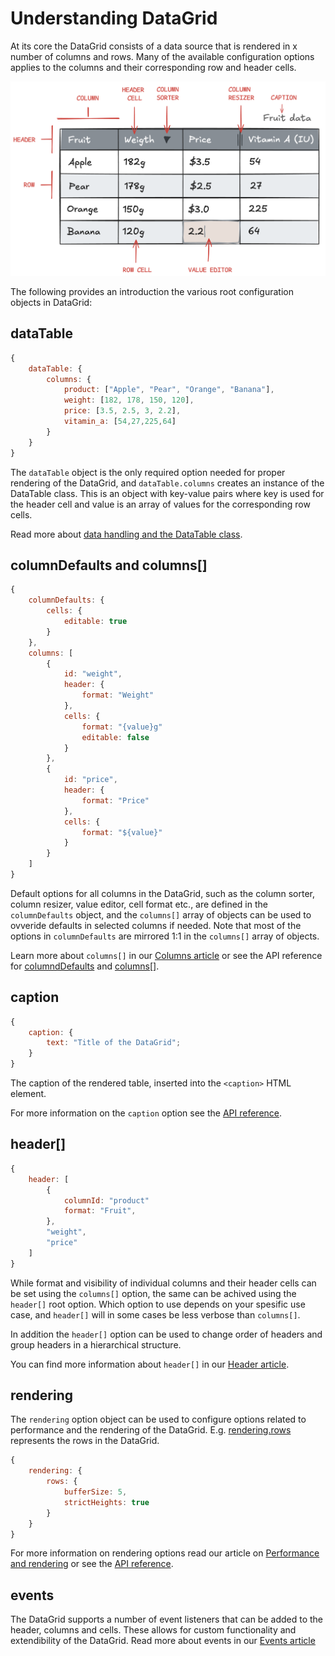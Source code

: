 # Understanding DataGrid
At its core the DataGrid consists of a data source that is rendered in x number of columns and rows. Many of the available configuration options applies to the columns and their corresponding row and header cells.

![table](ill_table.png)

The following provides an introduction the various root configuration objects in DataGrid:

## dataTable
```js
{
    dataTable: {
        columns: {
            product: ["Apple", "Pear", "Orange", "Banana"],
            weight: [182, 178, 150, 120],
            price: [3.5, 2.5, 3, 2.2],
            vitamin_a: [54,27,225,64]
        }
    }
}
```

The `dataTable` object is the only required option needed for proper rendering of the DataGrid, and `dataTable.columns` creates an instance of the DataTable class. This is an object with key-value pairs where key is used for the header cell and value is an array of values for the corresponding row cells.

Read more about [data handling and the DataTable class](https://www.highcharts.com/docs/dashboards/data-table).

## columnDefaults and columns[]
```js
{
    columnDefaults: {
        cells: {
            editable: true
        }
    },
    columns: [
        {
            id: "weight",
            header: {
                format: "Weight"
            },
            cells: {
                format: "{value}g"
                editable: false
            }
        },
        {
            id: "price",
            header: {
                format: "Price"
            },
            cells: {
                format: "${value}"
            }
        }
    ]
}
```

Default options for all columns in the DataGrid, such as the column sorter, column resizer, value editor, cell format etc., are defined in the `columnDefaults` object, and the `columns[]` array of objects can be used to ovveride defaults in selected columns if needed. Note that most of the options in `columnDefaults` are mirrored 1:1 in the `columns[]` array of objects.

Learn more about `columns[]` in our [Columns article](https://www.highcharts.com/docs/datagrid/columns) or see the API reference for [columndDefaults](https://api.highcharts.com/dashboards/#interfaces/DataGrid_Options.Options-1#columnDefaults) and [columns[]](https://api.highcharts.com/dashboards/#interfaces/DataGrid_Options.Options-1#columns).

## caption
```js
{
    caption: {
        text: "Title of the DataGrid";
    }
}
```

The caption of the rendered table, inserted into the `<caption>` HTML element.

For more information on the `caption` option see the [API reference](https://api.highcharts.com/dashboards/#interfaces/DataGrid_Options.Options-1#caption).

## header[]
```js
{
    header: [
        {
            columnId: "product"
            format: "Fruit",
        },
        "weight",
        "price"
    ]
}
```

While format and visibility of individual columns and their header cells can be set using the `columns[]` option, the same can be achived using the `header[]` root option. Which option to use depends on your spesific use case, and `header[]` will in some cases be less verbose than `columns[]`.

In addition the `header[]` option can be used to change order of headers and group headers in a hierarchical structure.

You can find more information about `header[]` in our [Header article](https://www.highcharts.com/docs/datagrid/header).

## rendering
The `rendering` option object can be used to configure options related to performance and the rendering of the DataGrid. E.g. [rendering.rows](https://api.highcharts.com/dashboards/#classes/DataGrid_Table_Row.Row-1) represents the rows in the DataGrid.

```js
{
    rendering: {
        rows: {
            bufferSize: 5,
            strictHeights: true
        }
    }
}
```

For more information on rendering options read our article on [Performance and rendering](https://www.highcharts.com/docs/datagrid/performance) or see the [API reference](https://api.highcharts.com/dashboards/#interfaces/DataGrid_Options.Options-1#rendering).

## events
The DataGrid supports a number of event listeners that can be added to the header, columns and cells. These allows for custom functionality and extendibility of the DataGrid. Read more about events in our [Events article](https://www.highcharts.com/docs/datagrid/events)
